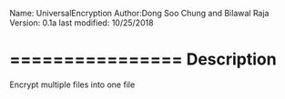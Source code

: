 Name: UniversalEncryption
Author:Dong Soo Chung and Bilawal Raja
Version: 0.1a
last modified: 10/25/2018

================
Description
================
Encrypt multiple files into one file

